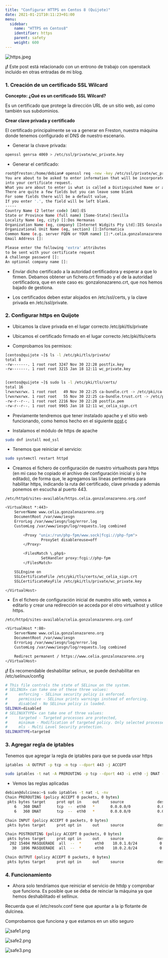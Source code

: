 ```yaml
---
title: "Configurar HTTPS en Centos 8 (Quijote)"
date: 2021-01-21T10:11:23+01:00
menu:
  sidebar:
    name: "HTTPS en Centos8"
    identifier: https
    parent: safety
    weight: 600
---
```



![https.jpeg](/images/posts/candado.jpeg)


**¡!** Este post está relacionado con un entrono de trabajo con openstack incluido en otras entradas de mi blog.

### 1. Creación de un certificado SSL Wilcard

**Concepto: ¿Qué es un certificado SSL Wilcard?**

Es un certificado que protege la dirección URL de un sitio web, así como también sus subdominios.

**Crear clave privada y certificado**

El certificado principalmente se va a generar en Freston, nuestra máquina donde tenemos configurado el DNS de nuestro escenario.

* Generar la clvave privada:

```sh
openssl genrsa 4069 > /etc/ssl/private/wc_private.key
```

* Generar el certificado:

```sh
root@freston:/home/debian# openssl req -new -key /etc/ssl/private/wc_private.key -out /home/debian/wc_celia.csr
You are about to be asked to enter information that will be incorporated
into your certificate request.
What you are about to enter is what is called a Distinguished Name or a DN.
There are quite a few fields but you can leave some blank
For some fields there will be a default value,
If you enter '.', the field will be left blank.
-----
Country Name (2 letter code) [AU]:ES
State or Province Name (full name) [Some-State]:Sevilla
Locality Name (eg, city) []:Dos Hermanas
Organization Name (eg, company) [Internet Widgits Pty Ltd]:IES Gonzalo Nazareno
Organizational Unit Name (eg, section) []:Informatica
Common Name (e.g. server FQDN or YOUR name) []:*.celia.gonzalonazareno.org
Email Address []:

Please enter the following 'extra' attributes
to be sent with your certificate request
A challenge password []:
An optional company name []:
```

* Enviar dicho certificado a la autoridad certificadora y esperar a que lo firmen. Debamos obtener un fichero.crt firmado y el de la autoridad certificadora, que en este caso es: gonzalonazareno.crt, que nos hemos bajado de gestiona.

* Los certificados deben estar  alojados en /etc/ssl/certs, y la clave privada en /etc/ssl/private.

### 2. Configurar https en Quijote

* Ubicamos la clave privada en el lugar correcto /etc/pki/tls/private 
* Ubicamos el certificado firmado en el lugar correcto /etc/pki/tls/certs 

* Comprobamos los permisos:

```sh
[centos@quijote ~]$ ls -l /etc/pki/tls/private/
total 8
-rw-------. 1 root root 3247 Nov 30 22:28 postfix.key
-rw-------. 1 root root 3215 Jan 18 12:11 wc_private.key


[centos@quijote ~]$ sudo ls -l /etc/pki/tls/certs/
total 16
lrwxrwxrwx. 1 root root   49 Nov 30 22:25 ca-bundle.crt -> /etc/pki/ca-trust/extracted/pem/tls-ca-bundle.pem
lrwxrwxrwx. 1 root root   55 Nov 30 22:25 ca-bundle.trust.crt -> /etc/pki/ca-trust/extracted/openssl/ca-bundle.trust.crt
-rw-r--r--. 1 root root 2216 Nov 30 22:28 postfix.pem
-rw-r--r--. 1 root root 9965 Jan 18 12:11 wc_celia_sign.crt

```

* Previamente tendremos que tener instalado apache y el sitio web funcionando, como hemos hecho en el siguiente [post]().ç

* Instalamos el módulo de https de apache

```sh
sudo dnf install mod_ssl
```

* Tenemos que reiniciar el servicio:

```sh
sudo systemctl restart httpd
```

* Creamos el fichero de configuración de nuestro virtualhosts para https (en mi caso he copiado el archivo de configuración inicial y lo he editado), de forma que, le agregamos las líneas pertinentes para habilitar https, indicando la ruta del certificado, clave privada y además ponemos en escucha al puerto 443.

`/etc/httpd/sites-available/https.celia.gonzalonazareno.org.conf `

```sh
<VirtualHost *:443>
    ServerName www.celia.gonzalonazareno.org
    DocumentRoot /var/www/iesgn
    ErrorLog /var/www/iesgn/log/error.log
    CustomLog /var/www/iesgn/log/requests.log combined

        <Proxy "unix:/run/php-fpm/www.sock|fcgi://php-fpm">
                ProxySet disablereuse=off
        </Proxy>

        <FilesMatch \.php$>
                SetHandler proxy:fcgi://php-fpm
        </FilesMatch>

    SSLEngine on
    SSLCertificateFile /etc/pki/tls/certs/wc_celia_sign.crt
    SSLCertificateKeyFile /etc/pki/tls/private/wc_private.key

</VirtualHost>


```

* En el fichero de configuración inicial de nuestro sitio web, vamos a editarlo y crear una redirección se acceda por el otro virtualhost y utilice https.

`/etc/httpd/sites-available/celia.gonzalonazareno.org.conf`

```sh
<VirtualHost *:80>
    ServerName www.celia.gonzalonazareno.org
    DocumentRoot /var/www/iesgn
    ErrorLog /var/www/iesgn/log/error.log
    CustomLog /var/www/iesgn/log/requests.log combined

    Redirect permanent / https://www.celia.gonzalonazareno.org
</VirtualHost>

```

**¡!** Es recomendable deshabilitar selinux, se puede deshabilitar en /etc/selinux/config

```sh
# This file controls the state of SELinux on the system.
# SELINUX= can take one of these three values:
#     enforcing - SELinux security policy is enforced.
#     permissive - SELinux prints warnings instead of enforcing.
#     disabled - No SELinux policy is loaded.
SELINUX=disabled 
# SELINUXTYPE= can take one of three values:
#     targeted - Targeted processes are protected,
#     minimum - Modification of targeted policy. Only selected processes are protected. 
#     mls - Multi Level Security protection.
SELINUXTYPE=targeted

```

### 3. Agregar regla de iptables

Tenemos que agregar la regla de iptables para que se pueda usar https

```sh
iptables -A OUTPUT -p tcp -m tcp --dport 443 -j ACCEPT 

sudo iptables -t nat -A PREROUTING -p tcp --dport 443 -i eth0 -j DNAT --to 10.0.2.4:443
```
* Vemos las reglas aplicadas

```sh
debian@dulcinea:~$ sudo iptables -t nat -L -nv
Chain PREROUTING (policy ACCEPT 0 packets, 0 bytes)
 pkts bytes target     prot opt in     out     source               destination         
    6   360 DNAT       tcp  --  eth0   *       0.0.0.0/0            0.0.0.0/0            tcp dpt:80 to:10.0.2.4:80
    6   360 DNAT       tcp  --  eth0   *       0.0.0.0/0            0.0.0.0/0            tcp dpt:443 to:10.0.2.4:443

Chain INPUT (policy ACCEPT 0 packets, 0 bytes)
 pkts bytes target     prot opt in     out     source               destination         

Chain POSTROUTING (policy ACCEPT 0 packets, 0 bytes)
 pkts bytes target     prot opt in     out     source               destination         
  202 15404 MASQUERADE  all  --  *      eth0    10.0.1.0/24          0.0.0.0/0           
   30  1896 MASQUERADE  all  --  *      eth0    10.0.2.0/24          0.0.0.0/0           

Chain OUTPUT (policy ACCEPT 0 packets, 0 bytes)
 pkts bytes target     prot opt in     out     source               destination      
```

### 4. Funcionamiento

* Ahora solo tendríamos que reiniciar el servicio de httdp y comprobar que funciona. Es posible que se deba de reinciar la máquina ya que hemos deshabilitado el sellinux.


Recuerda que el /etc/resolv.conf tiene que apuntar a la ip flotante de dulcinea.

Comprobamos que funciona y que estamos en un sitio seguro

![safe1.png](/images/posts/escenario/safe1.png)

![safe2.png](/images/posts/escenario/safe2.png)

![safe3.png](/images/posts/escenario/safe3.png)


